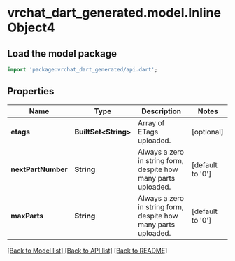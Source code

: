 # vrchat_dart_generated.model.InlineObject4

## Load the model package
```dart
import 'package:vrchat_dart_generated/api.dart';
```

## Properties
Name | Type | Description | Notes
------------ | ------------- | ------------- | -------------
**etags** | **BuiltSet&lt;String&gt;** | Array of ETags uploaded. | [optional] 
**nextPartNumber** | **String** | Always a zero in string form, despite how many parts uploaded. | [default to '0']
**maxParts** | **String** | Always a zero in string form, despite how many parts uploaded. | [default to '0']

[[Back to Model list]](../README.md#documentation-for-models) [[Back to API list]](../README.md#documentation-for-api-endpoints) [[Back to README]](../README.md)


